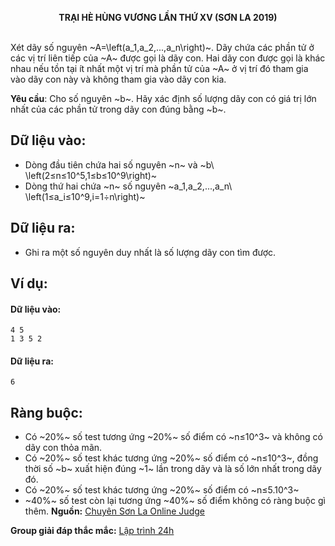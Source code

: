 **<center>TRẠI HÈ HÙNG VƯƠNG LẦN THỨ XⅤ (SƠN LA 2019)</center>**
<br>

Xét dãy số nguyên ~A=\left(a_1,a_2,...,a_n\right)~. Dãy chứa các phần tử  ở các vị trí liên tiếp của ~A~ được gọi là dãy con. Hai dãy con được gọi là khác nhau nếu tồn tại ít nhất một vị trí mà phần tử của ~A~ ở vị trí đó tham gia vào dãy con này và không tham gia vào dãy con kia.

**Yêu cầu**: Cho số nguyên ~b~. Hãy xác định số lượng dãy con có giá trị lớn nhất của các phần tử trong dãy con đúng bằng ~b~.

## Dữ liệu vào:
- Dòng đầu tiên chứa hai số nguyên ~n~ và ~b\ \left(2≤n≤10^5,1≤b≤10^9\right)~
- Dòng thứ hai chứa ~n~ số nguyên ~a_1,a_2,...,a_n\  \left(1≤a_i≤10^9,i=1÷n\right)~

## Dữ liệu ra:
- Ghi ra một số nguyên duy nhất là số lượng dãy con tìm được.

## Ví dụ: 
#### Dữ liệu vào:
```
4 5
1 3 5 2
```

#### Dữ liệu ra:
```
6
```

## Ràng buộc:
- Có ~20\%~ số test tương ứng ~20\%~ số điểm có ~n≤10^3~ và không có dãy con thỏa mãn.
- Có ~20\%~ số test khác tương ứng ~20\%~ số điểm có ~n≤10^3~, đồng thời số ~b~ xuất hiện đúng ~1~ lần trong dãy và là số lớn nhất trong dãy đó.
- Có ~20\%~ số test khác tương ứng ~20\%~ số điểm có  ~n≤5.10^3~
- ~40\%~ số test còn lại tương ứng ~40\%~ số điểm không có ràng buộc gì thêm.
**Nguồn:** [Chuyên Sơn La Online Judge](http://csloj.ddns.net/)

**Group giải đáp thắc mắc:** [Lập trình 24h](https://www.facebook.com/groups/1386904321519984)